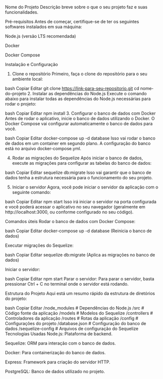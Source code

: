Nome do Projeto
Descrição breve sobre o que o seu projeto faz e suas funcionalidades.

Pré-requisitos
Antes de começar, certifique-se de ter os seguintes softwares instalados em sua máquina:

Node.js (versão LTS recomendada)

Docker

Docker Compose

Instalação e Configuração
1. Clone o repositório
Primeiro, faça o clone do repositório para o seu ambiente local:

bash
Copiar
Editar
git clone https://link-para-seu-repositorio.git
cd nome-do-projeto
2. Instalar as dependências do Node.js
Execute o comando abaixo para instalar todas as dependências do Node.js necessárias para rodar o projeto:

bash
Copiar
Editar
npm install
3. Configurar o banco de dados com Docker
Antes de rodar o aplicativo, inicie o banco de dados utilizando o Docker. O Docker Compose vai configurar automaticamente o banco de dados para você.

bash
Copiar
Editar
docker-compose up -d database
Isso vai rodar o banco de dados em um container em segundo plano. A configuração do banco está no arquivo docker-compose.yml.

4. Rodar as migrações do Sequelize
Após iniciar o banco de dados, execute as migrações para configurar as tabelas do banco de dados:

bash
Copiar
Editar
sequelize db:migrate
Isso vai garantir que o banco de dados tenha a estrutura necessária para o funcionamento do seu projeto.

5. Iniciar o servidor
Agora, você pode iniciar o servidor da aplicação com o seguinte comando:

bash
Copiar
Editar
npm start
Isso irá iniciar o servidor na porta configurada e você poderá acessar o aplicativo no seu navegador (geralmente em http://localhost:3000, ou conforme configurado no seu código).

Comandos úteis
Rodar o banco de dados com Docker Compose:

bash
Copiar
Editar
docker-compose up -d database
(Reinicia o banco de dados)

Executar migrações do Sequelize:

bash
Copiar
Editar
sequelize db:migrate
(Aplica as migrações no banco de dados)

Iniciar o servidor:

bash
Copiar
Editar
npm start
Parar o servidor:
Para parar o servidor, basta pressionar Ctrl + C no terminal onde o servidor está rodando.

Estrutura do Projeto
Aqui está um resumo rápido da estrutura de diretórios do projeto:

bash
Copiar
Editar
/node_modules        # Dependências do Node.js
/src                # Código fonte da aplicação
  /models           # Modelos do Sequelize
  /controllers      # Controladores da aplicação
  /routes           # Rotas da aplicação
/config             # Configurações do projeto
  /database.json    # Configuração do banco de dados
/sequelize-config   # Arquivos de configuração do Sequelize
Tecnologias Usadas
Node.js: Plataforma de backend.

Sequelize: ORM para interação com o banco de dados.

Docker: Para containerização do banco de dados.

Express: Framework para criação do servidor HTTP.

PostgreSQL: Banco de dados utilizado no projeto.

